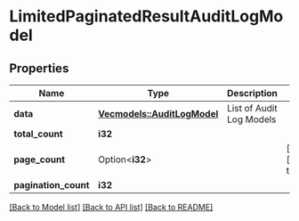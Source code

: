 # LimitedPaginatedResultAuditLogModel

## Properties

Name | Type | Description | Notes
------------ | ------------- | ------------- | -------------
**data** | [**Vec<models::AuditLogModel>**](AuditLogModel.md) | List of Audit Log Models | 
**total_count** | **i32** |  | 
**page_count** | Option<**i32**> |  | [optional][default to 0]
**pagination_count** | **i32** |  | 

[[Back to Model list]](../README.md#documentation-for-models) [[Back to API list]](../README.md#documentation-for-api-endpoints) [[Back to README]](../README.md)


